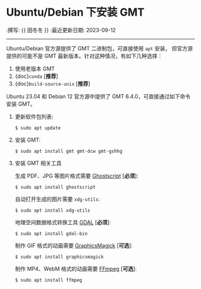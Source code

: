 # Ubuntu/Debian 下安装 GMT

:撰写: {{ 田冬冬 }}
:最近更新日期: 2023-09-12

---

Ubuntu/Debian 官方源提供了 GMT 二进制包，可直接使用 `apt` 安装，
但官方源提供的可能不是 GMT 最新版本。针对这种情况，有如下几种选择：

1. 使用老版本 GMT
2. {doc}`conda` \[**推荐**\]
3. {doc}`build-source-unix` \[**推荐**\]

Ubuntu 23.04 和 Debian 12 官方源中提供了 GMT 6.4.0，可直接通过如下命令安装 GMT。

1. 更新软件包列表:

   ```
   $ sudo apt update
   ```

2. 安装 GMT:

   ```
   $ sudo apt install gmt gmt-dcw gmt-gshhg
   ```

3. 安装 GMT 相关工具

   生成 PDF、JPG 等图片格式需要 [Ghostscript](https://www.ghostscript.com/) \[**必须**\]:

   ```
   $ sudo apt install ghostscript
   ```

   自动打开生成的图片需要 `xdg-utils`:

   ```
   $ sudo apt install xdg-utils
   ```

   地理空间数据格式转换工具 [GDAL](https://gdal.org/) \[**必须**\]:

   ```
   $ sudo apt install gdal-bin
   ```

   制作 GIF 格式的动画需要 [GraphicsMagick](http://www.graphicsmagick.org/) \[**可选**\]:

   ```
   $ sudo apt install graphicsmagick
   ```

   制作 MP4、WebM 格式的动画需要 [FFmpeg](https://ffmpeg.org/) \[**可选**\]:

   ```
   $ sudo apt install ffmpeg
   ```
